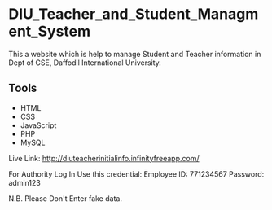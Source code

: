 # DIU_Teacher_and_Student_Managment_System
This a website which is help to manage Student and Teacher information in Dept of CSE, Daffodil International University.

## Tools
- HTML
- CSS
- JavaScript
- PHP
- MySQL

Live Link: http://diuteacherinitialinfo.infinityfreeapp.com/

For Authority Log In Use this credential:
Employee ID: 771234567
Password: admin123

N.B. Please Don't Enter fake data.
